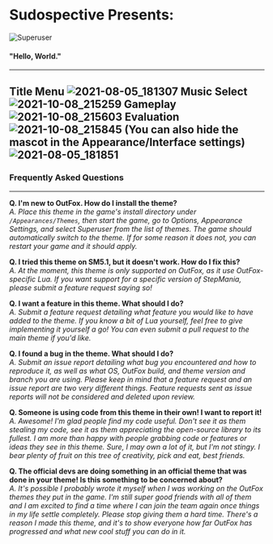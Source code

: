 # Sudospective Presents:
![Superuser](https://user-images.githubusercontent.com/11000739/129828381-ff3a7eb3-adfb-42dd-9c5e-65a012bd3026.png)
#### "Hello, World."
---
Title Menu
![2021-08-05_181307](https://user-images.githubusercontent.com/11000739/128432943-7db0d998-f4a6-47f8-8988-2fb9cc47ed84.png)
Music Select
![2021-10-08_215259](https://user-images.githubusercontent.com/11000739/136641807-503aaa79-cd97-45d8-950b-2c825b88ba8d.png)
Gameplay
![2021-10-08_215603](https://user-images.githubusercontent.com/11000739/136641809-498b9564-7880-4d6c-af5e-05c078271680.png)
Evaluation
![2021-10-08_215845](https://user-images.githubusercontent.com/11000739/136641812-43d21e09-c13e-473f-8579-21bd04346c2b.png)
(You can also hide the mascot in the Appearance/Interface settings)
![2021-08-05_181851](https://user-images.githubusercontent.com/11000739/128433374-7266b469-ce36-4cfb-9b0e-1d805cc517ea.png)
---
### Frequently Asked Questions
---
**Q. I'm new to OutFox. How do I install the theme?**  
*A. Place this theme in the game's install directory under `/Appearances/Themes`, then start the game, go to Options, Appearance Settings, and select Superuser from the list of themes. The game should automatically switch to the theme. If for some reason it does not, you can restart your game and it should apply.*

**Q. I tried this theme on SM5.1, but it doesn't work. How do I fix this?**  
*A. At the moment, this theme is only supported on OutFox, as it use OutFox-specific Lua. If you want support for a specific version of StepMania, please submit a feature request saying so!*


**Q. I want a feature in this theme. What should I do?**  
*A. Submit a feature request detailing what feature you would like to have added to the theme. If you know a bit of Lua yourself, feel free to give implementing it yourself a go! You can even submit a pull request to the main theme if you'd like.*

**Q. I found a bug in the theme. What should I do?**  
*A. Submit an issue report detailing what bug you encountered and how to reproduce it, as well as what OS, OutFox build, and theme version and branch you are using. Please keep in mind that a feature request and an issue report are two very different things. Feature requests sent as issue reports will not be considered and deleted upon review.*

**Q. Someone is using code from this theme in their own! I want to report it!**  
*A. Awesome! I'm glad people find my code useful. Don't see it as them stealing my code, see it as them appreciating the open-source library to its fullest. I am more than happy with people grabbing code or features or ideas they see in this theme. Sure, I may own a lot of it, but I'm not stingy. I bear plenty of fruit on this tree of creativity, pick and eat, best friends.*

**Q. The official devs are doing something in an official theme that was done in your theme! Is this something to be concerned about?**  
*A. It's possible I probably wrote it myself when I was working on the OutFox themes they put in the game. I'm still super good friends with all of them and I am excited to find a time where I can join the team again once things in my life settle completely. Please stop giving them a hard time. There's a reason I made this theme, and it's to show everyone how far OutFox has progressed and what new cool stuff you can do in it.*
